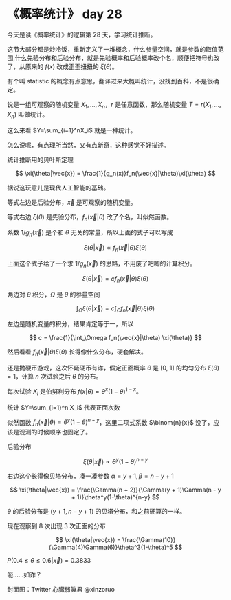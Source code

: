 # 《概率统计》 day 28

今天是读《概率统计》的逻辑第 28 天，学习统计推断。

这节大部分都是炒冷饭，重新定义了一堆概念，什么参量空间，就是参数的取值范围,什么先验分布和后验分布，就是先验概率和后验概率改个名，顺便把符号也改了，从原来的 $f(x)$ 改成歪歪扭扭的 $\xi(\theta)$。

<!-- 一般来说先验指边缘分布，后验是条件分布。 -->

有个叫 statistic 的概念有点意思，翻译过来大概叫统计，没找到百科，不是很确定。

说是一组可观察的随机变量 $X_1, ..., X_n$，$r$ 是任意函数，那么随机变量 $T=r(X_1, ..., X_n)$ 叫做统计。

这么来看 $Y=\sum_{i=1}^nX_i$ 就是一种统计。

怎么说呢，有点理所当然，又有点新奇，这种感觉不好描述。

<!-- 所以统计应该是随机变量，至少得是个名词，以前都把它当动词看。 -->

<!-- 后面还出现了两个词 Bayesians 和 frequentists，前一个词在某些文章中还刷到过。 -->

<!-- 另外对推断问题做了分类 -->

统计推断用的贝叶斯定理

$$
\xi(\theta|\vec{x}) = \frac{1}{g_n(x)}f_n(\vec{x}|\theta)\xi(\theta)
$$

据说这玩意儿是现代人工智能的基础。

等式左边是后验分布，$\vec{x}$ 是可观察的随机变量。

<!-- 硬币只要抛了，看了，就知道正反，薛定谔只要开箱就知道猫挂了还是没挂。 -->

等式右边 $\xi(\theta)$ 是先验分布，$f_n(\vec{x}|\theta)$ 改了个名，叫似然函数。

<!-- 它其实是联合分布 $f_n(\vec{x}, \theta)$ -->

<!-- 只要看见如来了，那他就真的来了。 -->

系数 $1/g_n(\vec{x})$ 是个和 $\theta$ 无关的常量，所以上面的式子可以写成

$$
\xi(\theta|\vec{x}) \propto f_n(\vec{x}|\theta) \xi(\theta)
$$

上面这个式子给了一个求 $1/g_n(\vec{x})$ 的思路，不用废了吧唧的计算积分。

$$
\xi(\theta|\vec{x}) = c f_n(\vec{x}|\theta) \xi(\theta)
$$

两边对 $\theta$ 积分，$\Omega$ 是 $\theta$ 的参量空间

$$
\int_\Omega \xi(\theta|\vec{x}) = c \int_\Omega f_n(\vec{x}|\theta) \xi(\theta)
$$

左边是随机变量的积分，结果肯定等于一，所以

$$
c = \frac{1}{\int_\Omega f_n(\vec{x}|\theta) \xi(\theta)}
$$

然后看看 $f_n(\vec{x}|\theta) \xi(\theta)$ 长得像什么分布，硬套解决。

还是抛硬币游戏，这次怀疑硬币有诈，假定正面概率 $\theta$ 是 [0, 1] 的均匀分布 $\xi(\theta) = 1$，计算 $n$ 次试验之后 $\theta$ 的分布。

每次试验 $X_i$ 是伯努利分布 $f(x|\theta) = \theta^x(1-\theta)^{1-x}$。

统计 $Y=\sum_{i=1}^n X_i$ 代表正面次数

似然函数 $f_n(\vec{x}|\theta) = \theta^{y}(1-\theta)^{n-y}$，这里二项式系数 $\binom{n}{x}$ 没了，应该是观测的时候顺序也固定了。



<!-- $f_n(\vec{x}|\theta)\xi(\theta) = \theta^y(1-\theta)^{n-y}$ -->

后验分布

$$
\xi(\theta|\vec{x}) \propto \theta^y(1-\theta)^{n-y}
$$

右边这个长得像贝塔分布，凑一凑参数 $\alpha = y + 1, \beta = n - y + 1$

$$
\xi(\theta|\vec{x}) = \frac{\Gamma(n + 2)}{\Gamma(y + 1)\Gamma(n - y + 1)}\theta^y(1-\theta)^{n-y}
$$

$\theta$ 的后验分布是 $(y + 1, n - y + 1)$ 的贝塔分布，和之前硬算的一样。

现在观察到 8 次出现 3 次正面的分布

$$
\xi(\theta|\vec{x}) = \frac{\Gamma(10)}{\Gamma(4)\Gamma(6)}\theta^3(1-\theta)^5
$$

$P(0.4 \le \theta \le 0.6|\vec{x}) = 0.3833$

呃……如诈？

封面图：Twitter 心臓弱眞君 @xinzoruo